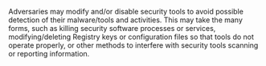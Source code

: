 Adversaries may modify and/or disable security tools to avoid possible detection of their malware/tools and activities. This may take the many forms, such as killing security software processes or services, modifying/deleting Registry keys or configuration files so that tools do not operate properly, or other methods to interfere with security tools scanning or reporting information.